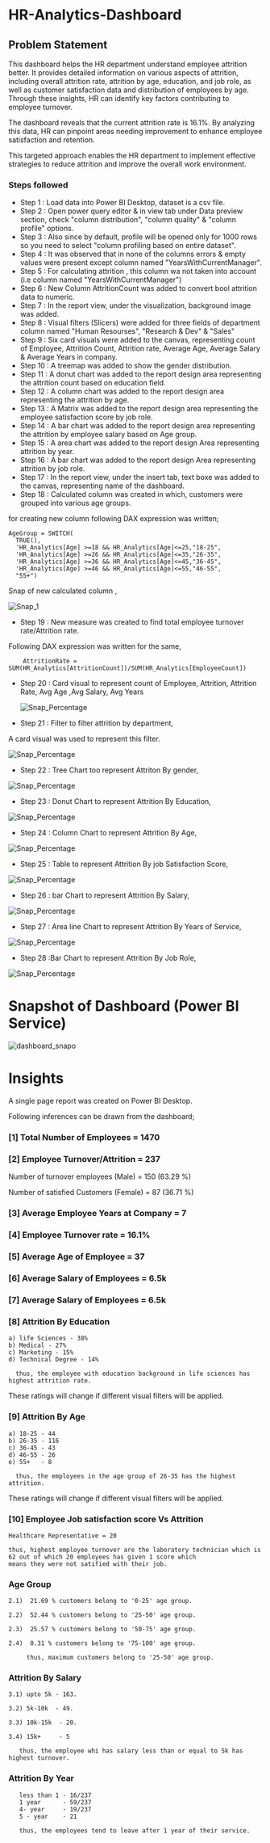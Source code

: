 # HR-Analytics-Dashboard

## Problem Statement

This dashboard helps the HR department understand employee attrition better. It provides detailed information on various aspects of attrition, including overall attrition rate, attrition by age, education, and job role, as well as customer satisfaction data and distribution of employees by age. Through these insights, HR can identify key factors contributing to employee turnover.

The dashboard reveals that the current attrition rate is 16.1%. By analyzing this data, HR can pinpoint areas needing improvement to enhance employee satisfaction and retention. 

This targeted approach enables the HR department to implement effective strategies to reduce attrition and improve the overall work environment.


### Steps followed 

- Step 1 : Load data into Power BI Desktop, dataset is a csv file.
- Step 2 : Open power query editor & in view tab under Data preview section, check "column distribution", "column quality" & "column profile" options.
- Step 3 : Also since by default, profile will be opened only for 1000 rows so you need to select "column profiling based on entire dataset".
- Step 4 : It was observed that in none of the columns errors & empty values were present except column named "YearsWithCurrentManager".
- Step 5 : For calculating attrition , this column wa not taken into account (i.e column named "YearsWithCurrentManager")
- Step 6 : New Column AttritionCount was added to convert bool attrition data to numeric.
- Step 7 : In the report view, under the visualization, background image was added.
- Step 8 : Visual filters (Slicers) were added for three fields of department column named "Human Resourses", "Research & Dev" & "Sales" 
- Step 9 : Six card visuals were added to the canvas, representing count of Employee, Attrition Count, Attrition rate, Average Age, Average Salary &  Average Years in company.
- Step 10 : A treemap was added to show the gender distribution.
- Step 11 : A donut chart was added to the report design area representing the attrition count based on education field.
- Step 12 : A column chart was added to the report design area representing the attrition by age.
- Step 13 : A Matrix was added to the report design area representing the employee satisfaction score by job role.
- Step 14 : A bar chart was added to the report design area representing the attrition by employee salary based on Age group.
- Step 15 : A area chart was added to the report design Area representing attrition by year.
- Step 16 : A bar chart was added to the report design Area representing attrition by job role.
- Step 17 : In the report view, under the insert tab, text boxe was added to the canvas, representing name of the dashboard. 
- Step 18 : Calculated column was created in which, customers were grouped into various age groups.

for creating new column following DAX expression was written;
       
    AgeGroup = SWITCH(
      TRUE(),
      'HR_Analytics[Age] >=18 && HR_Analytics[Age]<=25,"18-25",
      'HR_Analytics[Age] >=26 && HR_Analytics[Age]<=35,"26-35",
      'HR_Analytics[Age] >=36 && HR_Analytics[Age]<=45,"36-45",
      'HR_Analytics[Age] >=46 && HR_Analytics[Age]<=55,"46-55",
      "55+")
        
Snap of new calculated column ,

![Snap_1](https://github.com/amankumar0245/HR-Analytics-Dashboard/blob/ed3fb6cf380c01b3252212bb16aaa77b9758e62c/Assets/Screenshot%202024-06-17%20193148.png)

        
- Step 19 : New measure was created to find total employee turnover rate/Attrition rate.

Following DAX expression was written for the same,
        
        AttritionRate = SUM(HR_Analytics[AttritionCount])/SUM(HR_Analytics[EmployeeCount])
- Step 20 : Card visual to represent count of Employee, Attrition, Attrition Rate, Avg Age ,Avg Salary, Avg Years

   ![Snap_Percentage](https://github.com/amankumar0245/HR-Analytics-Dashboard/blob/ed3fb6cf380c01b3252212bb16aaa77b9758e62c/Assets/Screenshot%202024-06-17%20193113.png)
        
- Step 21 : Filter to filter attrition by department,
 
 A card visual was used to represent this filter.
 
 ![Snap_Percentage](https://github.com/amankumar0245/HR-Analytics-Dashboard/blob/ed3fb6cf380c01b3252212bb16aaa77b9758e62c/Assets/Screenshot%202024-06-17%20193125.png)

 - Step 22 : Tree Chart too represent Attriton By gender,
 
 ![Snap_Percentage](https://github.com/amankumar0245/HR-Analytics-Dashboard/blob/ed3fb6cf380c01b3252212bb16aaa77b9758e62c/Assets/Screenshot%202024-06-17%20192708.png)

 - Step 23 : Donut Chart to represent Attrition By Education,
 
 ![Snap_Percentage](https://github.com/amankumar0245/HR-Analytics-Dashboard/blob/ed3fb6cf380c01b3252212bb16aaa77b9758e62c/Assets/Screenshot%202024-06-17%20192506.png)
 
  - Step 24 : Column Chart to represent Attrition By Age,
 
 ![Snap_Percentage](https://github.com/amankumar0245/HR-Analytics-Dashboard/blob/ed3fb6cf380c01b3252212bb16aaa77b9758e62c/Assets/Screenshot%202024-06-17%20192519.png)

   - Step 25 : Table to represent Attrition By job Satisfaction Score,
 
 ![Snap_Percentage](https://github.com/amankumar0245/HR-Analytics-Dashboard/blob/ed3fb6cf380c01b3252212bb16aaa77b9758e62c/Assets/Screenshot%202024-06-17%20192529.png)

   - Step 26 : bar Chart to represent Attrition By Salary,
 
 ![Snap_Percentage](https://github.com/amankumar0245/HR-Analytics-Dashboard/blob/ed3fb6cf380c01b3252212bb16aaa77b9758e62c/Assets/Screenshot%202024-06-17%20192549.png)

   - Step 27 : Area line Chart to represent Attrition By Years of Service,
 
 ![Snap_Percentage](https://github.com/amankumar0245/HR-Analytics-Dashboard/blob/ed3fb6cf380c01b3252212bb16aaa77b9758e62c/Assets/Screenshot%202024-06-17%20192538.png)

  - Step 28 :Bar Chart to represent Attrition By Job Role,
 
 ![Snap_Percentage](https://github.com/amankumar0245/HR-Analytics-Dashboard/blob/ed3fb6cf380c01b3252212bb16aaa77b9758e62c/Assets/Screenshot%202024-06-17%20192638.png)

 
# Snapshot of Dashboard (Power BI Service)

![dashboard_snapo](https://github.com/amankumar0245/HR-Analytics-Dashboard/blob/ed3fb6cf380c01b3252212bb16aaa77b9758e62c/Assets/Screenshot%202024-06-15%20202934.png)

 

# Insights

A single page report was created on Power BI Desktop.

Following inferences can be drawn from the dashboard;

### [1] Total Number of Employees = 1470

### [2] Employee Turnover/Attrition = 237

   Number of turnover employees (Male) = 150 (63.29 %)

   Number of satisfied Customers (Female) = 87 (36.71 %)
   
### [3] Average Employee Years at Company = 7

### [4] Employee Turnover rate = 16.1%

### [5] Average Age of Employee = 37
           
### [6] Average Salary of Employees = 6.5k

### [7] Average Salary of Employees = 6.5k
           
### [8] Attrition By Education
    a) life Sciences - 38%
    b) Medical - 27%
    c) Marketing - 15%
    d) Technical Degree - 14%

      thus, the employee with education background in life sciences has highest attrition rate.
  
  These ratings will change if different visual filters will be applied.  

  ### [9] Attrition By Age
    a) 18-25 - 44
    b) 26-35 - 116
    c) 36-45 - 43
    d) 46-55 - 26
    e) 55+   - 8

      thus, the employees in the age group of 26-35 has the highest attrition.
  
 These ratings will change if different visual filters will be applied.
 
### [10] Employee Job satisfaction score Vs Attrition

    Healthcare Representative = 20 
   
    thus, highest employee turnover are the laboratory technician which is 62 out of which 20 employees has given 1 score which
    means they were not satified with their job.

 
 ### Age Group
 
    2.1)  21.69 % customers belong to '0-25' age group.
 
    2.2)  52.44 % customers belong to '25-50' age group.
 
    2.3)  25.57 % customers belong to '50-75' age group.
 
    2.4)  0.31 % customers belong to '75-100' age group.
 
         thus, maximum customers belong to '25-50' age group.
         
### Attrition By Salary

    3.1) upto 5k - 163.

    3.2) 5k-10k  - 49.

    3.3) 10k-15k  - 20.

    3.4) 15k+     - 5
       
       thus, the employee whi has salary less than or equal to 5k has highest turnover.

### Attrition By Year

       less than 1 - 16/237
       1 year      - 59/237
       4- year     - 19/237
       5 - year    - 21
       
       thus, the employees tend to leave after 1 year of their service.
